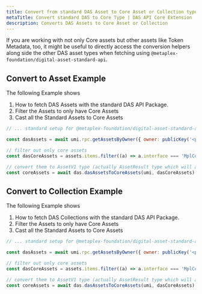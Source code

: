 ```yaml
---
title: Convert from standard DAS Asset to Core Asset or Collection type
metaTitle: Convert standard DAS to Core Type | DAS API Core Extension
description: Converts DAS Assets to Core Asset or Collection 
---
```


If you are working with not only Core assets but other assets like Token Metadata, too, it might be useful to directly access the conversion helpers along side the other DAS asset types when fetching using `@metaplex-foundation/digital-asset-standard-api`.

## Convert to Asset Example

The following Example shows 
1. How to fetch DAS Assets with the standard DAS API Package.
2. Filter the Assets to only have Core Assets
3. Cast all the Standard Assets to Core Assets

```js
// ... standard setup for @metaplex-foundation/digital-asset-standard-api

const dasAssets = await umi.rpc.getAssetsByOwner({ owner: publicKey('<pubkey>') });

// filter out only core assets
const dasCoreAssets = assets.items.filter((a) => a.interface === 'MplCoreAsset')

// convert them to AssetV1 type (actually AssetResult type which will also have the content field populated from DAS)
const coreAssets = await das.dasAssetsToCoreAssets(umi, dasCoreAssets)
```

## Convert to Collection Example

The following Example shows 
1. How to fetch DAS Collections with the standard DAS API Package.
2. Filter the Assets to only have Core Assets
3. Cast all the Standard Assets to Core Assets

```js
// ... standard setup for @metaplex-foundation/digital-asset-standard-api

const dasAssets = await umi.rpc.getAssetsByOwner({ owner: publicKey('<pubkey>') });

// filter out only core assets
const dasCoreAssets = assets.items.filter((a) => a.interface === 'MplCoreCollection')

// convert them to AssetV1 type (actually AssetResult type which will also have the content field populated from DAS)
const coreAssets = await das.dasAssetsToCoreAssets(umi, dasCoreAssets)
```